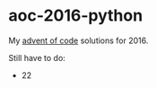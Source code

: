 # aoc-2016-python

My [advent of code](https://adventofcode.com) solutions for 2016.

Still have to do:
- 22
